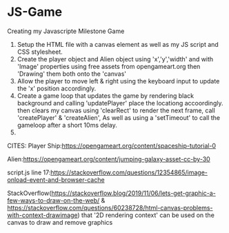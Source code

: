# JS-Game
Creating my Javascripte Milestone Game

1. Setup the HTML file with a canvas element as well as my JS script and CSS stylesheet.
2. Create the player object and Alien object using 'x','y','width' and with 'Image' properties using free assets from opengameart.org then 'Drawing' them both onto the 'canvas'
3. Allow the player to move left & right using the keyboard input to update the 'x' position accordingly.
4. Create a game loop that updates the game by rendering black background and calling 'updatePlayer' place the locationg accoordingly. then clears my canvas using 'clearRect' to render the next frame, call 'createPlayer' & 'createAlien', As well as using a 'setTimeout' to call the gameloop after a short 10ms delay.
5. 





CITES:
Player Ship:https://opengameart.org/content/spaceship-tutorial-0

Alien:https://opengameart.org/content/jumping-galaxy-asset-cc-by-30

script.js line 17:https://stackoverflow.com/questions/12354865/image-onload-event-and-browser-cache

StackOverflow(https://stackoverflow.blog/2019/11/06/lets-get-graphic-a-few-ways-to-draw-on-the-web/ & https://stackoverflow.com/questions/60238728/html-canvas-problems-with-context-drawimage) that '2D rendering context' can be used on the canvas to draw and remove graphics
